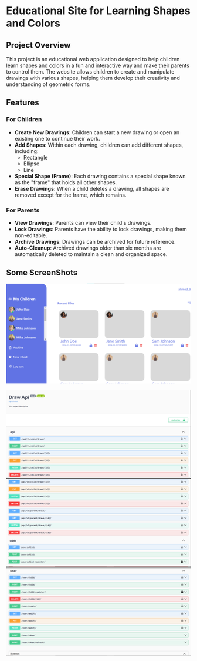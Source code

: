 # Educational Site for Learning Shapes and Colors

## Project Overview
This project is an educational web application designed to help children learn shapes and colors in a fun and interactive way and make their parents to control them. The website allows children to create and manipulate drawings with various shapes, helping them develop their creativity and understanding of geometric forms.

## Features

### For Children
- **Create New Drawings**: Children can start a new drawing or open an existing one to continue their work.
- **Add Shapes**: Within each drawing, children can add different shapes, including:
  - Rectangle
  - Ellipse
  - Line
- **Special Shape (Frame)**: Each drawing contains a special shape known as the "frame" that holds all other shapes.
- **Erase Drawings**: When a child deletes a drawing, all shapes are removed except for the frame, which remains.

### For Parents
- **View Drawings**: Parents can view their child's drawings.
- **Lock Drawings**: Parents have the ability to lock drawings, making them non-editable.
- **Archive Drawings**: Drawings can be archived for future reference.
- **Auto-Cleanup**: Archived drawings older than six months are automatically deleted to maintain a clean and organized space.


## Some ScreenShots

![The First Page](./assets/front.png)

![The Api Schema (1)](./assets/swag.png)
![The Api Schema (2)](./assets/swag2.png)
![The Api Schema (3)](./assets/swag3.png)